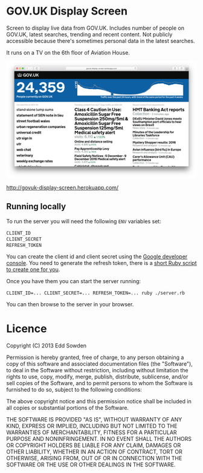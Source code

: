 # GOV.UK Display Screen

Screen to display live data from GOV.UK. Includes number of people on GOV.UK,
latest searches, trending and recent content. Not publicly accessible because
there's sometimes personal data in the latest searches.

It runs on a TV on the 6th floor of Aviation House.

![screenshot](docs/screenshot.png)

http://govuk-display-screen.herokuapp.com/

## Running locally

To run the server you will need the following `ENV` variables set:

```
CLIENT_ID
CLIENT_SECRET
REFRESH_TOKEN
```

You can create the client id and client secret using the [Google developer
console][1]. You need to generate the refresh token, there is a [short Ruby
script to create one for you][2].

Once you have them you can start the server running:

```
CLIENT_ID=... CLIENT_SECRET=... REFRESH_TOKEN=... ruby ./server.rb
```

You can then browse to the server in your browser.


[1]: https://developer.google.com/console
[2]: https://gist.github.com/edds/9363713

# Licence

Copyright (C) 2013 Edd Sowden

Permission is hereby granted, free of charge, to any person obtaining a copy of
this software and associated documentation files (the "Software"), to deal in
the Software without restriction, including without limitation the rights to
use, copy, modify, merge, publish, distribute, sublicense, and/or sell copies
of the Software, and to permit persons to whom the Software is furnished to do
so, subject to the following conditions:

The above copyright notice and this permission notice shall be included in all
copies or substantial portions of the Software.

THE SOFTWARE IS PROVIDED "AS IS", WITHOUT WARRANTY OF ANY KIND, EXPRESS OR
IMPLIED, INCLUDING BUT NOT LIMITED TO THE WARRANTIES OF MERCHANTABILITY,
FITNESS FOR A PARTICULAR PURPOSE AND NONINFRINGEMENT. IN NO EVENT SHALL THE
AUTHORS OR COPYRIGHT HOLDERS BE LIABLE FOR ANY CLAIM, DAMAGES OR OTHER
LIABILITY, WHETHER IN AN ACTION OF CONTRACT, TORT OR OTHERWISE, ARISING FROM,
OUT OF OR IN CONNECTION WITH THE SOFTWARE OR THE USE OR OTHER DEALINGS IN THE
SOFTWARE.
